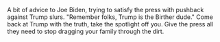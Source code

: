 A bit of advice to Joe Biden, trying to satisfy the press with pushback against Trump slurs. "Remember folks, Trump is the Birther dude." Come back at Trump with the truth, take the spotlight off you. Give the press all they need to stop dragging your family through the dirt. 
